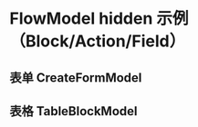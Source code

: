 # FlowModel hidden 示例（Block/Action/Field）

## 表单 CreateFormModel

<code src="./create-form.tsx"></code>

## 表格 TableBlockModel

<code src="./table.tsx"></code>
